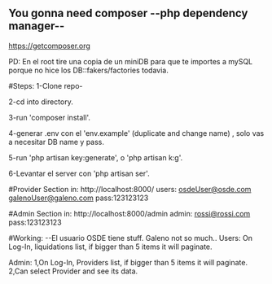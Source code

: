 ## You gonna need composer --php dependency manager--
https://getcomposer.org

PD: En el root tire una copia de un miniDB para que te importes a mySQL porque no hice los DB::fakers/factories todavia.

#Steps:
1-Clone repo-

2-cd into directory.

3-run 'composer install'.

4-generar .env con el 'env.example' (duplicate and change name) , solo vas a necesitar DB name y pass.

5-run 'php artisan key:generate', o 'php artisan k:g'.

6-Levantar el server con 'php artisan ser'.


#Provider Section in:
http://localhost:8000/
users:
  osdeUser@osde.com
  galenoUser@galeno.com
  pass:123123123

#Admin Section in:
http://localhost:8000/admin
admin:
  rossi@rossi.com
  pass:123123123


#Working:
--El usuario OSDE tiene stuff. Galeno not so much..
Users:
  On Log-In, liquidations list, if bigger than 5 items it will paginate.

Admin:
  1,On Log-In, Providers list, if bigger than 5 items it will paginate.
  2,Can select Provider and see its data.
